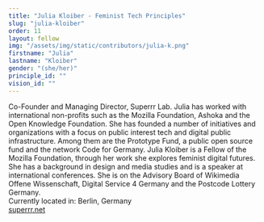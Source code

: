 ```yaml
---
title: "Julia Kloiber - Feminist Tech Principles"
slug: "julia-kloiber"
order: 11
layout: fellow
img: "/assets/img/static/contributors/julia-k.png"
firstname: "Julia"
lastname: "Kloiber"
gender: "(she/her)"
principle_id: ""
vision_id: ""
---
```


Co-Founder and Managing Director, Superrr Lab. Julia has worked with international non-profits such as the Mozilla Foundation, Ashoka and the Open Knowledge Foundation. She has founded a number of initiatives and organizations with a focus on public interest tech and digital public infrastructure. Among them are the Prototype Fund, a public open source fund and the network Code for Germany. Julia Kloiber is a Fellow of the Mozilla Foundation, through her work she explores feminist digital futures. She has a background in design and media studies and is a speaker at international conferences. She is on the Advisory Board of Wikimedia Offene Wissenschaft, Digital Service 4 Germany and the Postcode Lottery Germany. <br>
Currently located in: Berlin, Germany <br>
[superrr.net](https://superrr.net/) <br>

